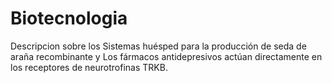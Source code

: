# Biotecnologia

Descripcion sobre los Sistemas huésped para la producción de seda de araña recombinante y Los fármacos antidepresivos actúan directamente en los receptores de neurotrofinas TRKB.

